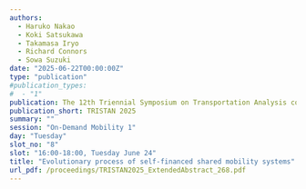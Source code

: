 ```yaml
---
authors:
  - Haruko Nakao
  - Koki Satsukawa
  - Takamasa Iryo
  - Richard Connors
  - Sowa Suzuki
date: "2025-06-22T00:00:00Z"
type: "publication"
#publication_types:
#  - "1"
publication: The 12th Triennial Symposium on Transportation Analysis conference
publication_short: TRISTAN 2025
summary: ""
session: "On-Demand Mobility 1"
day: "Tuesday"
slot_no: "8"
slot: "16:00-18:00, Tuesday June 24"
title: "Evolutionary process of self-financed shared mobility systems"
url_pdf: /proceedings/TRISTAN2025_ExtendedAbstract_268.pdf
---
```

